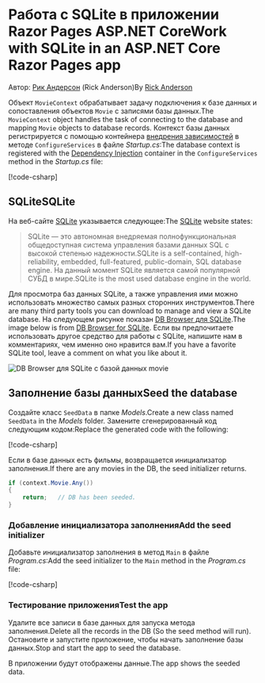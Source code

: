 # <a name="work-with-sqlite-in-an-aspnet-core-razor-pages-app"></a><span data-ttu-id="6e0ef-101">Работа с SQLite в приложении Razor Pages ASP.NET Core</span><span class="sxs-lookup"><span data-stu-id="6e0ef-101">Work with SQLite in an ASP.NET Core Razor Pages app</span></span>

<span data-ttu-id="6e0ef-102">Автор: [Рик Андерсон](https://twitter.com/RickAndMSFT) (Rick Anderson)</span><span class="sxs-lookup"><span data-stu-id="6e0ef-102">By [Rick Anderson](https://twitter.com/RickAndMSFT)</span></span>

<span data-ttu-id="6e0ef-103">Объект `MovieContext` обрабатывает задачу подключения к базе данных и сопоставления объектов `Movie` с записями базы данных.</span><span class="sxs-lookup"><span data-stu-id="6e0ef-103">The `MovieContext` object handles the task of connecting to the database and mapping `Movie` objects to database records.</span></span> <span data-ttu-id="6e0ef-104">Контекст базы данных регистрируется с помощью контейнера [внедрения зависимостей](xref:fundamentals/dependency-injection) в методе `ConfigureServices` в файле *Startup.cs*:</span><span class="sxs-lookup"><span data-stu-id="6e0ef-104">The database context is registered with the [Dependency Injection](xref:fundamentals/dependency-injection) container in the `ConfigureServices` method in the *Startup.cs* file:</span></span>

[!code-csharp[](code/Startup.cs?name=snippet2&highlight=6-8)]

## <a name="sqlite"></a><span data-ttu-id="6e0ef-105">SQLite</span><span class="sxs-lookup"><span data-stu-id="6e0ef-105">SQLite</span></span>

<span data-ttu-id="6e0ef-106">На веб-сайте [SQLite](https://www.sqlite.org/) указывается следующее:</span><span class="sxs-lookup"><span data-stu-id="6e0ef-106">The [SQLite](https://www.sqlite.org/) website states:</span></span>

> <span data-ttu-id="6e0ef-107">SQLite — это автономная внедряемая полнофункциональная общедоступная система управления базами данных SQL с высокой степенью надежности.</span><span class="sxs-lookup"><span data-stu-id="6e0ef-107">SQLite is a self-contained, high-reliability, embedded, full-featured, public-domain, SQL database engine.</span></span> <span data-ttu-id="6e0ef-108">На данный момент SQLite является самой популярной СУБД в мире.</span><span class="sxs-lookup"><span data-stu-id="6e0ef-108">SQLite is the most used database engine in the world.</span></span>

<span data-ttu-id="6e0ef-109">Для просмотра баз данных SQLite, а также управления ими можно использовать множество самых разных сторонних инструментов.</span><span class="sxs-lookup"><span data-stu-id="6e0ef-109">There are many third party tools you can download to manage and view a SQLite database.</span></span> <span data-ttu-id="6e0ef-110">На следующем рисунке показан [DB Browser для SQLite](http://sqlitebrowser.org/).</span><span class="sxs-lookup"><span data-stu-id="6e0ef-110">The image below is from [DB Browser for SQLite](http://sqlitebrowser.org/).</span></span> <span data-ttu-id="6e0ef-111">Если вы предпочитаете использовать другое средство для работы с SQLite, напишите нам в комментариях, чем именно оно нравится вам.</span><span class="sxs-lookup"><span data-stu-id="6e0ef-111">If you have a favorite SQLite tool, leave a comment on what you like about it.</span></span>

![DB Browser для SQLite с базой данных movie](../../tutorials/first-mvc-app-xplat/working-with-sql/_static/dbb.png)

## <a name="seed-the-database"></a><span data-ttu-id="6e0ef-113">Заполнение базы данных</span><span class="sxs-lookup"><span data-stu-id="6e0ef-113">Seed the database</span></span>

<span data-ttu-id="6e0ef-114">Создайте класс `SeedData` в папке *Models*.</span><span class="sxs-lookup"><span data-stu-id="6e0ef-114">Create a new class named `SeedData` in the *Models* folder.</span></span> <span data-ttu-id="6e0ef-115">Замените сгенерированный код следующим кодом:</span><span class="sxs-lookup"><span data-stu-id="6e0ef-115">Replace the generated code with the following:</span></span>

[!code-csharp[](code/Models/SeedData.cs)]

<span data-ttu-id="6e0ef-116">Если в базе данных есть фильмы, возвращается инициализатор заполнения.</span><span class="sxs-lookup"><span data-stu-id="6e0ef-116">If there are any movies in the DB, the seed initializer returns.</span></span>

```csharp
if (context.Movie.Any())
{
    return;   // DB has been seeded.
}
```

<a name="si"></a>
### <a name="add-the-seed-initializer"></a><span data-ttu-id="6e0ef-117">Добавление инициализатора заполнения</span><span class="sxs-lookup"><span data-stu-id="6e0ef-117">Add the seed initializer</span></span>

<span data-ttu-id="6e0ef-118">Добавьте инициализатор заполнения в метод `Main` в файле *Program.cs*:</span><span class="sxs-lookup"><span data-stu-id="6e0ef-118">Add the seed initializer to the `Main` method in the *Program.cs* file:</span></span>

[!code-csharp[](../../tutorials/razor-pages/razor-pages-start/sample/RazorPagesMovie/Program.cs)]

### <a name="test-the-app"></a><span data-ttu-id="6e0ef-119">Тестирование приложения</span><span class="sxs-lookup"><span data-stu-id="6e0ef-119">Test the app</span></span>

<span data-ttu-id="6e0ef-120">Удалите все записи в базе данных для запуска метода заполнения.</span><span class="sxs-lookup"><span data-stu-id="6e0ef-120">Delete all the records in the DB (So the seed method will run).</span></span> <span data-ttu-id="6e0ef-121">Остановите и запустите приложение, чтобы начать заполнение базы данных.</span><span class="sxs-lookup"><span data-stu-id="6e0ef-121">Stop and start the app to seed the database.</span></span>

<span data-ttu-id="6e0ef-122">В приложении будут отображены данные.</span><span class="sxs-lookup"><span data-stu-id="6e0ef-122">The app shows the seeded data.</span></span>
